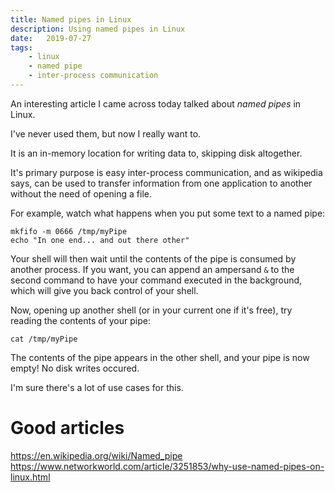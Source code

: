 ```yaml
---
title: Named pipes in Linux
description: Using named pipes in Linux
date:   2019-07-27
tags:
	- linux
	- named pipe
	- inter-process communication
---
```


An interesting article I came across today talked about _named pipes_ in Linux.

I've never used them, but now I really want to.

It is an in-memory location for writing data to, skipping disk altogether.

It's primary purpose is easy inter-process communication, and as wikipedia
says, can be used to transfer information from one application to another
without the need of opening a file.

For example, watch what happens when you put some text to a named pipe:
```
mkfifo -m 0666 /tmp/myPipe
echo "In one end... and out there other"
```

Your shell will then wait until the contents of the pipe is consumed by another
process. If you want, you can append an ampersand `&` to the second command to
have your command executed in the background, which will give you back control
of your shell.

Now, opening up another shell (or in your current one if it's free), try
reading the contents of your pipe:
```
cat /tmp/myPipe
```

The contents of the pipe appears in the other shell, and your pipe is now empty!
No disk writes occured.

I'm sure there's a lot of use cases for this.

#  Good articles
https://en.wikipedia.org/wiki/Named_pipe
https://www.networkworld.com/article/3251853/why-use-named-pipes-on-linux.html
